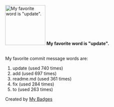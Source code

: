 <img src="https://my-badges.github.io/my-badges/favorite-word.png" alt="My favorite word is &quot;update&quot;." title="My favorite word is &quot;update&quot;." width="128">
<strong>My favorite word is &quot;update&quot;.</strong>
<br><br>

My favorite commit message words are:

1. update (used 740 times)
2. add (used 697 times)
3. readme.md (used 361 times)
4. fix (used 284 times)
5. to (used 263 times)


Created by <a href="https://github.com/my-badges/my-badges">My Badges</a>